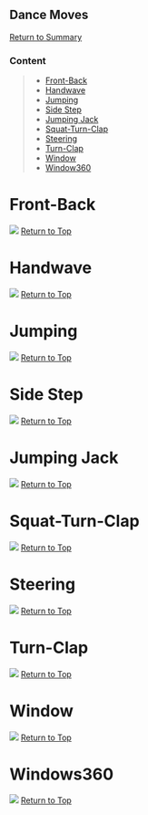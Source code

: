 ## Dance Moves

[Return to Summary][return]

### Content 
> * [Front-Back](#front-back)
> * [Handwave](#handwave)
> * [Jumping](#jumping)
> * [Side Step](#side-step)
> * [Jumping Jack](#jumping-jack)
> * [Squat-Turn-Clap](#squat-turn-clap)
> * [Steering](#steering)
> * [Turn-Clap](#turn-clap)
> * [Window](#window)
> * [Window360](#window360)


# Front-Back
![](images/highgif/frontback.gif) [Return to Top](#content)
# Handwave
![](images/highgif/handwave.gif) [Return to Top](#content)
# Jumping
![](images/highgif/jumping.gif) [Return to Top](#content) 
# Side Step
![](images/highgif/sidestep.gif) [Return to Top](#content)

# Jumping Jack
![](images/highgif/jumpingjack.gif) [Return to Top](#content)
# Squat-Turn-Clap
![](images/highgif/squatturnclap.gif) [Return to Top](#content) 
# Steering
![](images/highgif/steering.gif) [Return to Top](#content)

# Turn-Clap
![](images/highgif/turnclap.gif) [Return to Top](#content) 
# Window
![](images/highgif/window.gif) [Return to Top](#content)
# Windows360
![](images/highgif/windows360.gif) [Return to Top](#content)

[return]: https://github.com/cardboardcode/dancedance
[supersize]: https://github.com/cardboardcode/dancedance/blob/master/resources/superdancemoves.md

